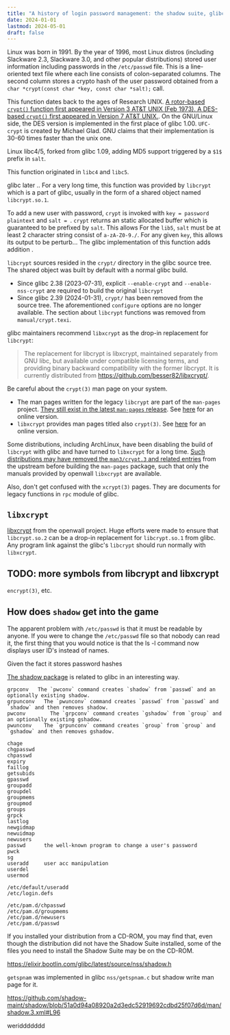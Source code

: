 ```yaml
---
title: "A history of login password management: the shadow suite, glibc, and libxcrypt"
date: 2024-01-01
lastmod: 2024-05-01
draft: false
---
```


Linux was born in 1991. By the year of 1996, most Linux distros (including Slackware 2.3, Slackware 3.0, and other popular distributions) 
stored user information including passwords in the `/etc/passwd` file.
This is a line-oriented text file where each line consists of colon-separated columns. The second column stores
a crypto hash of the user password obtained from a `char *crypt(const char *key, const char *salt);` call.

This function dates back to the ages of Research UNIX.
[A rotor-based `crypt()` function first appeared in Version 3 AT&T UNIX (Feb 1973). A DES-based `crypt()` first appeared in Version 7 AT&T UNIX.](https://man.openbsd.org/crypt). On the GNU/Linux side, the DES version is implemented in the first place of glibc 1.00.
`UFC-crypt` is created by Michael Glad. GNU claims that their implementation is 30-60 times faster than the unix one.

Linux libc4/5, forked from glibc 1.09, adding MD5 support triggered by a `$1$` prefix in `salt`.

This function originated in `libc4` and `libc5`.

glibc later ..
For a very long time, this function was provided by `libcrypt` which is a part of glibc,
usually in the form of a shared object named `libcrypt.so.1`.

To add a new user with password, `crypt` is invoked with `key = password plaintext` and `salt = `.
`crypt` returns an static allocated buffer which is guaranteed to be prefixed by `salt`.
This allows
For the `lib5`, `salt` must be at least 2 character string consist of `a-zA-Z0-9./`.
For any given `key`, this allows its output to be perturb...
The glibc implementation of this function adds addition .

`libcrypt` sources resided in the `crypt/` directory in the glibc source tree.
The shared object was built by default with a normal glibc build.
- Since glibc 2.38 (2023-07-31), explicit `--enable-crypt` and `--enable-nss-crypt` are required to build the original `libcrypt`
- Since glibc 2.39 (2024-01-31), `crypt/` has been removed from the source tree. The aforementioned `configure` options are no longer available. The section about `libcrypt` functions was removed from `manual/crypt.texi`.

glibc maintainers recommend `libxcrypt` as the drop-in replacement for `libcrypt`:

> The replacement for libcrypt is libxcrypt, maintained separately from
> GNU libc, but available under compatible licensing terms, and providing
> binary backward compatibility with the former libcrypt.  It is currently
> distributed from <https://github.com/besser82/libxcrypt/>.

Be careful about the `crypt(3)` man page on your system.
- The man pages written for the legacy `libcrypt` are part of the `man-pages` project.
[They still exist in the latest `man-pages` release](https://github.com/mkerrisk/man-pages/blob/ae6b221882ce71ba82fcdbe02419a225111502f0/man3/crypt.3).
See [here](https://man7.org/linux/man-pages/man3/crypt.3.html) for an online version.
- `libxcrypt` provides man pages titled also `crypt(3)`. See [here](https://man7.org/linux/man-pages/man3/crypt.3.html) for an online version.

Some distributions, including ArchLinux, have been disabling the build of `libcrypt` with glibc and have turned to `libxcrypt` for a long time.
[Such distributions may have removed the `man3/crypt.3` and related entries](https://gitlab.archlinux.org/archlinux/packaging/packages/man-pages/-/blob/07d42a77073e5b2363e0acbd00dcc11760eda2bf/PKGBUILD#L49) from the upstream before building the `man-pages` package, such that only
the manuals provided by openwall `libxcrypt` are available.

Also, don't get confused with the `xcrypt(3)` pages.
They are documents for legacy functions in `rpc` module of glibc.

## `libxcrypt`

[libxcrypt](https://github.com/besser82/libxcrypt) from the openwall project.
Huge efforts were made to ensure that `libcrypt.so.2` can be a drop-in replacement for `libcrypt.so.1` from glibc.
Any program link against the glibc's `libcrypt` should run normally with `libxcrypt`.

## TODO: more symbols from libcrypt and libxcrypt


`encrypt(3)`, etc.

## How does `shadow` get into the game

The apparent problem with `/etc/passwd` is that it must be readable by anyone.
If you were to change the `/etc/passwd` file so that nobody can read it, the first thing that
you would notice is that the ls -l command now displays user ID's instead of names.

Given the fact it stores password hashes

[The shadow package](https://github.com/shadow-maint/shadow)
is related to glibc in an interesting way.







```
grpconv   The `pwconv` command creates `shadow` from `passwd` and an optionally existing shadow.
grpunconv   The `pwunconv` command creates `passwd` from `passwd` and `shadow` and then removes shadow.
pwconv        The `grpconv` command creates `gshadow` from `group` and an optionally existing gshadow.
pwunconv    The `grpunconv` command creates `group` from `group` and `gshadow` and then removes gshadow.

chage
chgpasswd
chpasswd
expiry
faillog
getsubids
gpasswd
groupadd
groupdel
groupmems
groupmod
groups
grpck
lastlog
newgidmap
newuidmap
newusers
passwd      the well-known program to change a user's password
pwck
sg
useradd     user acc manipulation
userdel     
usermod
```

```
/etc/default/useradd
/etc/login.defs

/etc/pam.d/chpasswd
/etc/pam.d/groupmems
/etc/pam.d/newusers
/etc/pam.d/passwd
```

If you installed your distribution from a CD-ROM, you may find that,
  even though the distribution did not have the Shadow Suite installed,
  some of the files you need to install the Shadow Suite may be on the
  CD-ROM.




https://elixir.bootlin.com/glibc/latest/source/nss/shadow.h


`getspnam` was implemented in glibc `nss/getspnam.c` but shadow write man page for it.

https://github.com/shadow-maint/shadow/blob/51a0d94a08920a2d3edc52919692cdbd25f07d6d/man/shadow.3.xml#L96

weriddddddd